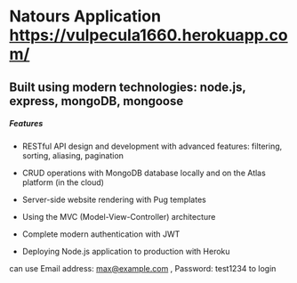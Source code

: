 # Natours Application https://vulpecula1660.herokuapp.com/

## Built using modern technologies: node.js, express, mongoDB, mongoose

##### Features

* RESTful API design and development with advanced features: filtering, sorting, aliasing, pagination

* CRUD operations with MongoDB database locally and on the Atlas platform (in the cloud)

* Server-side website rendering with Pug templates

* Using the MVC (Model-View-Controller) architecture

* Complete modern authentication with JWT

* Deploying Node.js application to production with Heroku

can use Email address: max@example.com , Password: test1234 to login
